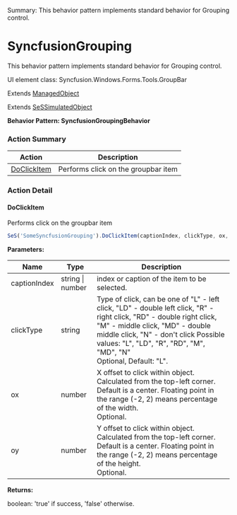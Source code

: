 Summary: This behavior pattern implements standard behavior for Grouping control.

# SyncfusionGrouping

This behavior pattern implements standard behavior for Grouping control.
 
UI element class: Syncfusion.Windows.Forms.Tools.GroupBar

Extends [ManagedObject](ManagedObject.md)

Extends [SeSSimulatedObject](SeSSimulatedObject.md)





**Behavior Pattern: SyncfusionGroupingBehavior**


<!-- ============================== property summary ========================== -->

<!-- ============================== action summary ========================== -->



### Action Summary
|  **Action** | **Description** | 
| ----------- | --------------- |
|  [DoClickItem](#doclickitem) | Performs click on the groupbar item |



<!-- ============================== property detail ========================== -->


<!-- ============================== action detail ========================== -->

### Action Detail

<a name="DoClickItem"></a>    
#### DoClickItem

Performs click on the groupbar item

```javascript
SeS('SomeSyncfusionGrouping').DoClickItem(captionIndex, clickType, ox, oy)
```


**Parameters:**

|  **Name** | **Type** | **Description** |
| ---------- | -------- | --------------- |
| captionIndex | string \| number |  index or caption of the item to be selected. |
| clickType | string |  Type of click, can be one of "L" - left click, "LD" - double left click, "R" - right click, "RD" - double right click, "M" - middle click, "MD" - double middle click, "N" - don't click Possible values: "L", "LD", "R", "RD", "M", "MD", "N"<br>Optional, Default: "L". |
| ox | number |  X offset to click within object. Calculated from the top-left corner. Default is a center. Floating point in the range (-2, 2) means percentage of the width.<br>Optional. |
| oy | number |  Y offset to click within object. Calculated from the top-left corner. Default is a center. Floating point in the range (-2, 2) means percentage of the height.<br>Optional. |




**Returns:**

boolean: 'true' if success, 'false' otherwise.



<a name="see.also.syncfusiongrouping.doclickitem"></a>

  

